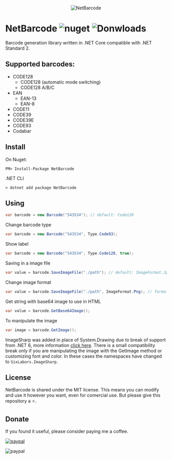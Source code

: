 <p align="center">
    <img src="https://i.imgur.com/C8cdJ7x.png" alt="NetBarcode">
</p>

# NetBarcode ![nuget](https://img.shields.io/nuget/v/NetBarcode) ![Donwloads](https://img.shields.io/nuget/dt/NetBarcode)

Barcode generation library written in .NET Core compatible with .NET Standard 2.

## Supported barcodes:

* CODE128
  * CODE128 (automatic mode switching)
  * CODE128 A/B/C
* EAN
  * EAN-13
  * EAN-8
* CODE11
* CODE39
* CODE39E
* CODE93
* Codabar

## Install

On Nuget:
```
PM> Install-Package NetBarcode
```

.NET CLI
```
> dotnet add package NetBarcode
```

## Using

``` c#
var barcode = new Barcode("543534"); // default: Code128
```
Change barcode type
``` c#
var barcode = new Barcode("543534", Type.Code93);
```
Show label
``` c#
var barcode = new Barcode("543534", Type.Code128, true);
```
Saving in a image file
``` c#
var value = barcode.SaveImageFile("./path"); // default: ImageFormat.Jpeg
```
Change image format
``` c#
var value = barcode.SaveImageFile("./path", ImageFormat.Png); // formats: Bmp, Gif, Jpeg, Png...
```
Get string with base64 image to use in HTML
``` c#
var value = barcode.GetBase64Image();
```
To manipulate the image
``` c#
var image = barcode.GetImage();
```

ImageSharp was added in place of System.Drawing due to break of support from .NET 6, more information [click here](https://docs.microsoft.com/en-us/dotnet/core/compatibility/core-libraries/6.0/system-drawing-common-windows-only).
There is a small compatibility break only if you are manipulating the image with the GetImage method or customizing font and color. In these cases the namespaces have changed to `SixLabors.ImageSharp`.

## License

NetBarcode is shared under the MIT license. This means you can modify and use it however you want, even for comercial use. But please give this repository a ⭐️.

## Donate
If you found it useful, please consider paying me a coffee.

[![paypal](https://www.paypalobjects.com/en_US/i/btn/btn_donateCC_LG.gif)](https://www.paypal.com/donate?hosted_button_id=D42N6KUH47YHW)

![paypal](donate.png)
